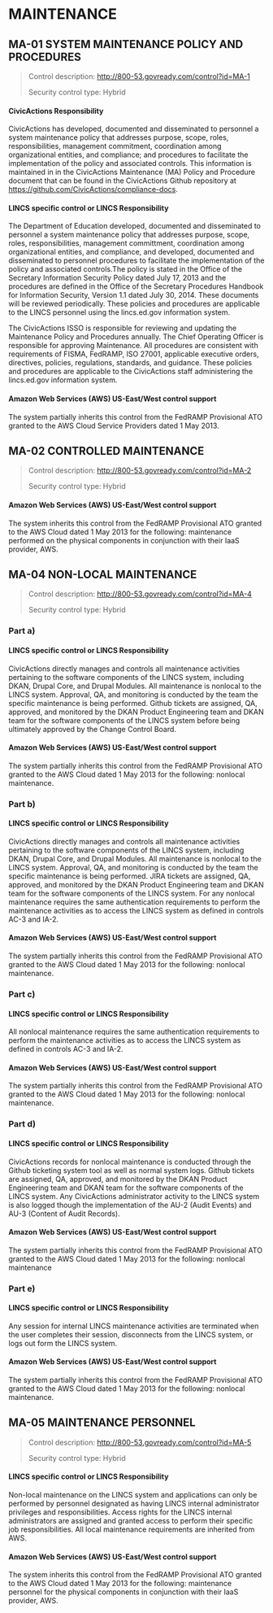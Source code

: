 # MAINTENANCE

## MA-01 SYSTEM MAINTENANCE POLICY AND PROCEDURES

> Control description: <http://800-53.govready.com/control?id=MA-1>
> 
> 
> 
> Security control type: Hybrid


#### CivicActions Responsibility

CivicActions has developed, documented and disseminated to personnel a system maintenance policy that addresses purpose, scope, roles, responsibilities, management commitment, coordination among organizational entities, and compliance; and procedures to facilitate the implementation of the policy and associated controls. This information is maintained in in the CivicActions Maintenance (MA) Policy and Procedure document that can be found in the CivicActions Github repository at <https://github.com/CivicActions/compliance-docs>.



#### LINCS specific control or LINCS Responsibility

The Department of Education developed, documented and disseminated to personnel a system maintenance policy that addresses purpose, scope, roles, responsibilities, management committment, coordination among organizational entities, and compliance, and developed, documented and disseminated to personnel procedures to facilitate the implementation of the policy and associated controls.The policy is stated in the Office of the Secretary Information Security Policy dated July 17, 2013 and the procedures are defined in the Office of the Secretary Procedures Handbook for Information Security, Version 1.1 dated July 30, 2014. These documents will be reviewed periodically. These policies and procedures are applicable to the LINCS personnel using the lincs.ed.gov information system.

The CivicActions ISSO is responsible for reviewing and updating the Maintenance Policy and Procedures annually. The Chief Operating Officer is responsible for approving Maintenance. All procedures are consistent with requirements of FISMA, FedRAMP, ISO 27001, applicable executive orders, directives, policies, regulations, standards, and guidance. These policies and procedures are applicable to the CivicActions staff administering the lincs.ed.gov information system.



#### Amazon Web Services (AWS) US-East/West control support

The system partially inherits this control from the FedRAMP Provisional ATO granted to the AWS Cloud Service Providers dated 1 May 2013.



## MA-02 CONTROLLED MAINTENANCE

> Control description: <http://800-53.govready.com/control?id=MA-2>
> 
> 
> 
> Security control type: Hybrid


#### Amazon Web Services (AWS) US-East/West control support

The system inherits this control from the FedRAMP Provisional ATO granted to the AWS Cloud dated 1 May 2013 for the following:  maintenance performed on the physical components in conjunction with their IaaS provider, AWS.



## MA-04 NON-LOCAL MAINTENANCE

> Control description: <http://800-53.govready.com/control?id=MA-4>
> 
> 
> 
> Security control type: Hybrid


### Part a)

#### LINCS specific control or LINCS Responsibility

CivicActions directly manages and controls all maintenance activities pertaining to the software components of the LINCS system, including DKAN, Drupal Core, and Drupal Modules. All maintenance is nonlocal to the LINCS system. Approval, QA, and monitoring is conducted by the team the specific maintenance is being performed.  Github tickets are assigned, QA, approved, and monitored by the DKAN Product Engineering team and DKAN team for the software components of the LINCS system before being ultimately approved by the Change Control Board.



#### Amazon Web Services (AWS) US-East/West control support

The system partially inherits this control from the FedRAMP Provisional ATO granted to the AWS Cloud dated 1 May 2013 for the following: nonlocal maintenance.



### Part b)

#### LINCS specific control or LINCS Responsibility

CivicActions directly manages and controls all maintenance activities pertaining to the software components of the LINCS system, including DKAN, Drupal Core, and Drupal Modules. All maintenance is nonlocal to the LINCS system. Approval, QA, and monitoring is conducted by the team the specific maintenance is being performed. JIRA tickets are assigned, QA, approved, and monitored by the DKAN Product Engineering team and DKAN team for the software components of the LINCS system. For any nonlocal maintenance requires the same authentication requirements to perform the maintenance activities as to access the LINCS system as defined in controls AC-3 and IA-2.



#### Amazon Web Services (AWS) US-East/West control support

The system partially inherits this control from the FedRAMP Provisional ATO granted to the AWS Cloud dated 1 May 2013 for the following:  nonlocal maintenance.



### Part c)

#### LINCS specific control or LINCS Responsibility

All nonlocal maintenance requires the same authentication requirements to perform the maintenance activities as to access the LINCS system as defined in controls AC-3 and IA-2.



#### Amazon Web Services (AWS) US-East/West control support

The system partially inherits this control from the FedRAMP Provisional ATO granted to the AWS Cloud dated 1 May 2013 for the following:  nonlocal maintenance.



### Part d)

#### LINCS specific control or LINCS Responsibility

CivicActions records for nonlocal maintenance is conducted through the Github ticketing system tool as well as normal system logs. Github tickets are assigned, QA, approved, and monitored by the DKAN Product Engineering team and DKAN team for the software components of the LINCS system. Any CivicActions administrator activity to the LINCS system is also logged though the implementation of the AU-2 (Audit Events) and AU-3 (Content of Audit Records).



#### Amazon Web Services (AWS) US-East/West control support

The system partially inherits this control from the FedRAMP Provisional ATO granted to the AWS Cloud dated 1 May 2013 for the following:  nonlocal maintenance 



### Part e)

#### LINCS specific control or LINCS Responsibility

Any session for internal LINCS maintenance activities are terminated when the user completes their session, disconnects from the LINCS system, or logs out form the LINCS system.



#### Amazon Web Services (AWS) US-East/West control support

The system partially inherits this control from the FedRAMP Provisional ATO granted to the AWS Cloud dated 1 May 2013 for the following:  nonlocal maintenance.



## MA-05 MAINTENANCE PERSONNEL

> Control description: <http://800-53.govready.com/control?id=MA-5>
> 
> 
> 
> Security control type: Hybrid


#### LINCS specific control or LINCS Responsibility

Non-local maintenance on the LINCS system and applications can only be performed by personnel designated as having LINCS internal administrator privileges and responsibilities.  Access rights for the LINCS internal administrators are assigned and granted access to perform their specific job responsibilities. All local maintenance requirements are inherited from AWS.



#### Amazon Web Services (AWS) US-East/West control support

The system inherits this control from the FedRAMP Provisional ATO granted to the AWS Cloud dated 1 May 2013 for the following: maintenance personnel for the physical components in conjunction with their IaaS provider, AWS.



